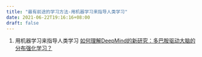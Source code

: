 ```yaml
---
title: "最有前途的学习方法-用机器学习来指导人类学习"
date: 2021-06-22T19:16:16+08:00
draft: false
---
```


1. 用机器学习来指导人类学习
[如何理解DeepMind的新研究：多巴胺驱动大脑的分布强化学习？](https://www.zhihu.com/question/366551284/answer/981800087 "如何理解DeepMind的新研究：多巴胺驱动大脑的分布强化学习？")
